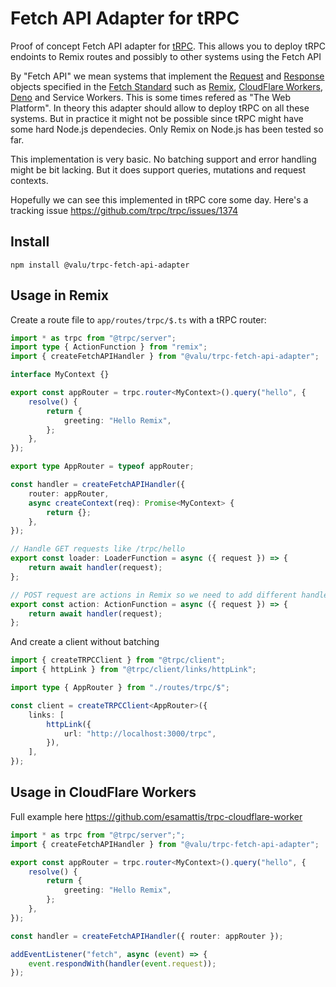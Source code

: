 # Fetch API Adapter for tRPC

Proof of concept Fetch API adapter for [tRPC](https://trpc.io/). This allows you
to deploy tRPC endoints to Remix routes and possibly to other systems using the Fetch API

By "Fetch API" we mean systems that implement the [Request][] and [Response][]
objects specified in the [Fetch Standard][] such as [Remix][], [CloudFlare
Workers][], [Deno][] and Service Workers. This is some times refered as "The
Web Platform". In theory this adapter should allow to deploy tRPC on all these
systems. But in practice it might not be possible since tRPC might have some
hard Node.js dependecies. Only Remix on Node.js has been tested so
far.

[request]: https://developer.mozilla.org/en-US/docs/Web/API/Request
[response]: https://developer.mozilla.org/en-US/docs/Web/API/Response
[fetch standard]: https://fetch.spec.whatwg.org/
[remix]: https://remix.run/
[cloudflare workers]: https://workers.cloudflare.com/
[deno]: https://deno.land/

This implementation is very basic. No batching support and error handling might
be bit lacking. But it does support queries, mutations and request contexts.

Hopefully we can see this implemented in tRPC core some day. Here's a tracking issue https://github.com/trpc/trpc/issues/1374

## Install

```
npm install @valu/trpc-fetch-api-adapter
```

## Usage in Remix

Create a route file to `app/routes/trpc/$.ts` with a tRPC router:

```ts
import * as trpc from "@trpc/server";
import type { ActionFunction } from "remix";
import { createFetchAPIHandler } from "@valu/trpc-fetch-api-adapter";

interface MyContext {}

export const appRouter = trpc.router<MyContext>().query("hello", {
    resolve() {
        return {
            greeting: "Hello Remix",
        };
    },
});

export type AppRouter = typeof appRouter;

const handler = createFetchAPIHandler({
    router: appRouter,
    async createContext(req): Promise<MyContext> {
        return {};
    },
});

// Handle GET requests like /trpc/hello
export const loader: LoaderFunction = async ({ request }) => {
    return await handler(request);
};

// POST request are actions in Remix so we need to add different handler for it
export const action: ActionFunction = async ({ request }) => {
    return await handler(request);
};
```

And create a client without batching

```ts
import { createTRPCClient } from "@trpc/client";
import { httpLink } from "@trpc/client/links/httpLink";

import type { AppRouter } from "./routes/trpc/$";

const client = createTRPCClient<AppRouter>({
    links: [
        httpLink({
            url: "http://localhost:3000/trpc",
        }),
    ],
});
```

## Usage in CloudFlare Workers

Full example here https://github.com/esamattis/trpc-cloudflare-worker

```ts
import * as trpc from "@trpc/server";";
import { createFetchAPIHandler } from "@valu/trpc-fetch-api-adapter";

export const appRouter = trpc.router<MyContext>().query("hello", {
    resolve() {
        return {
            greeting: "Hello Remix",
        };
    },
});

const handler = createFetchAPIHandler({ router: appRouter });

addEventListener("fetch", async (event) => {
    event.respondWith(handler(event.request));
});
```
